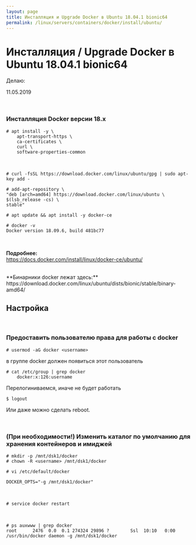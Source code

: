 ```yaml
---
layout: page
title: Инсталляция и Upgrade Docker в Ubuntu 18.04.1 bionic64
permalink: /linux/servers/containers/docker/install/ubuntu/
---
```


# Инсталляция / Upgrade Docker в Ubuntu 18.04.1 bionic64

Делаю:

11.05.2019

<br/>

### Инсталляция Docker версии 18.x

    # apt install -y \
        apt-transport-https \
        ca-certificates \
        curl \
        software-properties-common

<br/>

    # curl -fsSL https://download.docker.com/linux/ubuntu/gpg | sudo apt-key add -

<!--
    # apt-key fingerprint 0EBFCD88 -->

    # add-apt-repository \
    "deb [arch=amd64] https://download.docker.com/linux/ubuntu \
    $(lsb_release -cs) \
    stable"

    # apt update && apt install -y docker-ce

    # docker -v
    Docker version 18.09.6, build 481bc77

<br/>

**Подробнее:**  
https://docs.docker.com/install/linux/docker-ce/ubuntu/

<br/>
**Бинарники docker лежат здесь:**  
https://download.docker.com/linux/ubuntu/dists/bionic/stable/binary-amd64/

<br/>

## Настройка

<br/>

### Предоставить пользователю права для работы с docker

    # usermod -aG docker <username>

в группе docker должен появиться этот пользователь

    # cat /etc/group | grep docker
        docker:x:126:username

Перелогиниваемся, иначе не будет работать

    $ logout

Или даже можно сделать reboot.

<br/>

### (При необходимости!) Изменить каталог по умолчанию для хранения контейнеров и имиджей

    # mkdir -p /mnt/dsk1/docker
    # chown -R <username> /mnt/dsk1/docker

    # vi /etc/default/docker

    DOCKER_OPTS="-g /mnt/dsk1/docker"

<br/>

    # service docker restart

<br/>

    # ps auxwww | grep docker
    root      2476  0.0  0.1 274324 29896 ?        Ssl  10:10   0:00 /usr/bin/docker daemon -g /mnt/dsk1/docker
